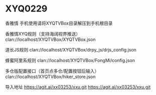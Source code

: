 # XYQ0229
香雅情
手机使用请将XYQTVBox目录解压到手机根目录

香雅情XYQ规则（支持海阔视界推送）
clan://localhost/XYQTVBox/XYQTVBox.json

道长JS规则
clan://localhost/XYQTVBox/drpy_js/drjs_config.json

蜂蜜阿里系规则
clan://localhost/XYQTVBox/FongMi/config.json

多仓版配置接口（首页点多仓/配置按钮后输入）
clan://localhost/XYQTVBox/hiker_store.json

导入地址
https://agit.ai/xx03253/xxu.git
https://agit.ai/xx03253/xxu.git
